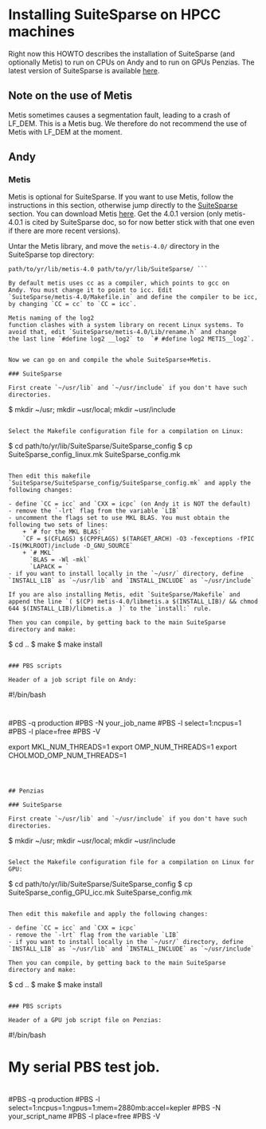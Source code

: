 # Installing SuiteSparse on HPCC machines #

Right now this HOWTO describes the installation of SuiteSparse (and optionally Metis) to run on CPUs on Andy and to run on GPUs Penzias.
The latest version of SuiteSparse is available [here](http://faculty.cse.tamu.edu/davis/suitesparse.html).

## Note on the use of Metis

Metis sometimes causes a segmentation fault, leading to a
crash of LF\_DEM. This is a Metis bug. We therefore do not recommend
the use of Metis with LF\_DEM at the moment.

## Andy

### Metis

Metis is optional for SuiteSparse.  If you want to use Metis, follow
the instructions in this section, otherwise jump directly to the
[SuiteSparse](#SuiteSparse) section. You can download Metis
[here](http://glaros.dtc.umn.edu/gkhome/fsroot/sw/metis/OLD). Get the
4.0.1 version (only metis-4.0.1 is cited by SuiteSparse doc, so for now better
stick with that one even if there are more recent versions).

Untar the Metis library, and move the
`metis-4.0/` directory in the SuiteSparse top directory:
``` $ mv
path/to/yr/lib/metis-4.0 path/to/yr/lib/SuiteSparse/ ```

By default metis uses cc as a compiler, which points to gcc on
Andy. You must change it to point to icc. Edit
`SuiteSparse/metis-4.0/Makefile.in` and define the compiler to be icc,
by changing `CC = cc` to `CC = icc`.

Metis naming of the log2
function clashes with a system library on recent Linux systems. To
avoid that, edit `SuiteSparse/metis-4.0/Lib/rename.h` and change
the last line `#define log2 __log2` to  `# #define log2 METIS__log2`.


Now we can go on and compile the whole SuiteSparse+Metis.

### SuiteSparse

First create `~/usr/lib` and `~/usr/include` if you don't have such directories.
```
$ mkdir ~/usr; mkdir ~usr/local; mkdir ~usr/include
```

Select the Makefile configuration file for a compilation on Linux:
```
$ cd path/to/yr/lib/SuiteSparse/SuiteSparse_config
$ cp SuiteSparse_config_linux.mk SuiteSparse_config.mk
```

Then edit this makefile `SuiteSparse/SuiteSparse_config/SuiteSparse_config.mk` and apply the following changes:

- define `CC = icc` and `CXX = icpc` (on Andy it is NOT the default)
- remove the `-lrt` flag from the variable `LIB`
- uncomment the flags set to use MKL BLAS. You must obtain the following two sets of lines:
	+ `# for the MKL BLAS:`  
    `CF = $(CFLAGS) $(CPPFLAGS) $(TARGET_ARCH) -O3 -fexceptions -fPIC -I$(MKLROOT)/include -D_GNU_SOURCE`  
	+ `# MKL`  
	  `BLAS = -Wl -mkl`  
	  `LAPACK = `
- if you want to install locally in the `~/usr/` directory, define `INSTALL_LIB` as `~/usr/lib` and `INSTALL_INCLUDE` as `~/usr/include`

If you are also installing Metis, edit `SuiteSparse/Makefile` and append the line `( $(CP) metis-4.0/libmetis.a $(INSTALL_LIB)/ && chmod 644 $(INSTALL_LIB)/libmetis.a  )` to the `install:` rule.

Then you can compile, by getting back to the main SuiteSparse directory and make:
```
$ cd ..
$ make
$ make install
```

### PBS scripts

Header of a job script file on Andy:
```
#!/bin/bash
#
#PBS -q production
#PBS -N your_job_name
#PBS -l select=1:ncpus=1
#PBS -l place=free
#PBS -V

export MKL_NUM_THREADS=1
export OMP_NUM_THREADS=1
export CHOLMOD_OMP_NUM_THREADS=1
```



## Penzias

### SuiteSparse

First create `~/usr/lib` and `~/usr/include` if you don't have such directories.
```
$ mkdir ~/usr; mkdir ~usr/local; mkdir ~usr/include
```

Select the Makefile configuration file for a compilation on Linux for GPU:
```
$ cd path/to/yr/lib/SuiteSparse/SuiteSparse_config
$ cp SuiteSparse_config_GPU_icc.mk SuiteSparse_config.mk
```

Then edit this makefile and apply the following changes:

- define `CC = icc` and `CXX = icpc`
- remove the `-lrt` flag from the variable `LIB`
- if you want to install locally in the `~/usr/` directory, define `INSTALL_LIB` as `~/usr/lib` and `INSTALL_INCLUDE` as `~/usr/include`

Then you can compile, by getting back to the main SuiteSparse directory and make:
```
$ cd ..
$ make
$ make install
```

### PBS scripts

Header of a GPU job script file on Penzias:
```
#!/bin/bash
#
# My serial PBS test job.
#
#PBS -q production
#PBS -l select=1:ncpus=1:ngpus=1:mem=2880mb:accel=kepler
#PBS -N your_script_name
#PBS -l place=free
#PBS -V
```
